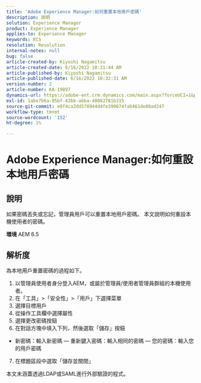 ```yaml
---
title: 'Adobe Experience Manager:如何重置本地用戶密碼'
description: 說明
solution: Experience Manager
product: Experience Manager
applies-to: Experience Manager
keywords: KCS
resolution: Resolution
internal-notes: null
bug: false
article-created-by: Kiyoshi Nagamitsu
article-created-date: 6/16/2022 10:31:44 AM
article-published-by: Kiyoshi Nagamitsu
article-published-date: 6/16/2022 10:32:31 AM
version-number: 2
article-number: KA-19897
dynamics-url: https://adobe-ent.crm.dynamics.com/main.aspx?forceUCI=1&pagetype=entityrecord&etn=knowledgearticle&id=d07c5e7f-5fed-ec11-bb3d-000d3a5c4890
exl-id: 1abe7b6a-05bf-42bb-abba-48082781b315
source-git-commit: e8f4ca2dd578944d4fe399074fab461de88ad247
workflow-type: tm+mt
source-wordcount: '152'
ht-degree: 1%

---
```


# Adobe Experience Manager:如何重設本地用戶密碼

## 說明


如果密碼丟失或忘記，管理員用戶可以重置本地用戶密碼。
本文說明如何重設本機使用者的密碼。

<b>環境</b>
AEM 6.5


## 解析度


為本地用戶重置密碼的過程如下。

1. 以管理員使用者身分登入AEM，或屬於管理員/使用者管理員群組的本機使用者。
2. 在「工具」>「安全性」>「用戶」下選擇菜單
3. 選擇目標用戶
4. 從操作工具欄中選擇屬性
5. 選擇更改密碼按鈕
6. 在對話方塊中填入下列，然後選取「儲存」按鈕

- 新密碼：輸入新密碼 — 重新鍵入密碼：輸入相同的密碼 — 您的密碼：輸入您的用戶密碼

7. 在標題區段中選取「儲存並關閉」

本文未涵蓋透過LDAP或SAML進行外部驗證的程式。
